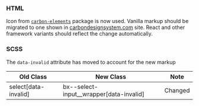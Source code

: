 ### HTML

Icon from [`carbon-elements`](https://github.com/IBM/carbon-elements) package is now used. Vanilla markup should be migrated to one shown in [carbondesignsystem.com](https://next.carbondesignsystem.com/components/select/code) site. React and other framework variants should reflect the change automatically.

### SCSS

The `data-invalid` attribute has moved to account for the new markup

| Old Class            | New Class                                 | Note    |
| -------------------- | ----------------------------------------- | ------- |
| select[data-invalid] | bx--select-input\_\_wrapper[data-invalid] | Changed |
